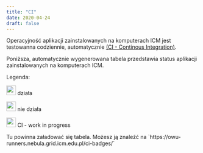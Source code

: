 ```yaml
---
title: "CI"
date: 2020-04-24
draft: false
---
```


Operacyjność aplikacji zainstalowanych na komputerach ICM jest testowanna codziennie, automatycznie
[(CI - Continous Integration)](https://en.wikipedia.org/wiki/Continuous_integration).

Poniższa, automatycznie wygenerowana tabela przedstawia status aplikacji zainstalowanych na komputerach ICM.

Legenda:

<img src="../ci-icons/pass.jpg" width="25" height="25"/> działa

<img src="../ci-icons/fail.jpg" width="25" height="25"/> nie działa

<img src="../ci-icons/warning.jpg" width="25" height="25"/>  CI - work in progress

<script src="https://ajax.googleapis.com/ajax/libs/jquery/3.4.1/jquery.min.js"></script>

<script>
$(document).ready( function(){
      var target_url='https://owu-runners.nebula.grid.icm.edu.pl/ci-badges/';
jQuery.ajax({
        url:target_url,
        type:'get',
        dataType:'html',
        success:function(data)
    {
            var responce_html= jQuery(data);
            jQuery('#content_to_load').html(responce_html);
    }
    });
});
</script>

<p id="content_to_load">
Tu powinna załadować się tabela.
Możesz ją znaleźć na `https://owu-runners.nebula.grid.icm.edu.pl/ci-badges/`
</p>
